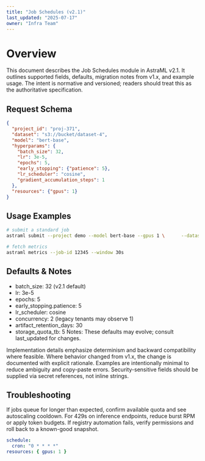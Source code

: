 ```yaml
---
title: "Job Schedules (v2.1)"
last_updated: "2025-07-17"
owner: "Infra Team"
---
```

# Overview
This document describes the Job Schedules module in AstraML v2.1. It outlines supported fields, defaults, migration notes from v1.x, and example usage. The intent is normative and versioned; readers should treat this as the authoritative specification.

## Request Schema

```json
{
  "project_id": "proj-371",
  "dataset": "s3://bucket/dataset-4",
  "model": "bert-base",
  "hyperparams": {
    "batch_size": 32,
    "lr": 3e-5,
    "epochs": 5,
    "early_stopping": {"patience": 5},
    "lr_scheduler": "cosine",
    "gradient_accumulation_steps": 1
  },
  "resources": {"gpus": 1}
}
```


## Usage Examples

```bash
# submit a standard job
astraml submit --project demo --model bert-base --gpus 1 \      --dataset s3://bucket/ds --batch-size 32 --epochs 5 --lr 3e-5

# fetch metrics
astraml metrics --job-id 12345 --window 30s
```


## Defaults & Notes
- batch_size: 32 (v2.1 default)
- lr: 3e-5
- epochs: 5
- early_stopping.patience: 5
- lr_scheduler: cosine
- concurrency: 2 (legacy tenants may observe 1)
- artifact_retention_days: 30
- storage_quota_tb: 5
Notes: These defaults may evolve; consult last_updated for changes.

Implementation details emphasize determinism and backward compatibility where feasible. Where behavior changed from v1.x, the change is documented with explicit rationale. Examples are intentionally minimal to reduce ambiguity and copy-paste errors. Security-sensitive fields should be supplied via secret references, not inline strings.

## Troubleshooting
If jobs queue for longer than expected, confirm available quota and see autoscaling cooldown. For 429s on inference endpoints, reduce burst RPM or apply token budgets. If registry automation fails, verify permissions and roll back to a known-good snapshot.

```yaml
schedule:
  cron: "0 * * * *"
resources: { gpus: 1 }
```
